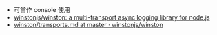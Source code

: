 * 可當作 console 使用
* [winstonjs/winston: a multi-transport async logging library for node.js](https://github.com/winstonjs/winston)
* [winston/transports.md at master ‧ winstonjs/winston](https://github.com/winstonjs/winston/blob/master/docs/transports.md)